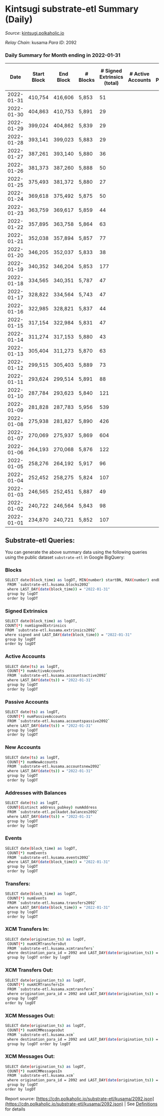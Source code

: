 # Kintsugi substrate-etl Summary (Daily)

_Source_: [kintsugi.polkaholic.io](https://kintsugi.polkaholic.io)

*Relay Chain*: kusama
*Para ID*: 2092



### Daily Summary for Month ending in 2022-01-31


| Date | Start Block | End Block | # Blocks | # Signed Extrinsics (total) | # Active Accounts | # Passive | # New | # Addresses with Balances | # Events | # Transfers | # XCM Transfers In | # XCM Transfers Out | # XCM In | # XCM Out | Issues | 
| ---- | ----------- | --------- | -------- | --------------------------- | ----------------- | --------- | ----- | ------------------------- | -------- | ----------- | ------------------ | ------------------- | -------- | --------- | ------ |
| 2022-01-31 | 410,754 | 416,606 | 5,853 | 51 |  |  |  | 6,331 | 29,378 | 38 ($154,243.96) |   |   |  |  |  |
| 2022-01-30 | 404,863 | 410,753 | 5,891 | 29 |  |  |  | 6,323 | 29,513 | 13 ($1,612.85) |   |   |  |  |  |
| 2022-01-29 | 399,024 | 404,862 | 5,839 | 29 |  |  |  | 6,322 | 29,274 | 22 ($11,050.27) |   |   |  |  |  |
| 2022-01-28 | 393,141 | 399,023 | 5,883 | 29 |  |  |  | 6,312 | 29,557 | 25 ($1,730.43) |   |   |  |  |  |
| 2022-01-27 | 387,261 | 393,140 | 5,880 | 36 |  |  |  | 6,295 | 29,497 | 26 ($16,014.91) |   |   |  |  |  |
| 2022-01-26 | 381,373 | 387,260 | 5,888 | 50 |  |  |  | 6,282 | 29,666 | 53 ($20,178.32) |   |   |  |  |  |
| 2022-01-25 | 375,493 | 381,372 | 5,880 | 27 |  |  |  | 6,255 | 30,082 | 118 ($43,567.87) |   |   |  |  |  |
| 2022-01-24 | 369,618 | 375,492 | 5,875 | 50 |  |  |  | 6,147 | 29,470 | 24 ($28,487.01) |   |   |  |  |  |
| 2022-01-23 | 363,759 | 369,617 | 5,859 | 44 |  |  |  | 6,142 | 29,360 | 10 ($8,099.89) |   |   |  |  |  |
| 2022-01-22 | 357,895 | 363,758 | 5,864 | 63 |  |  |  | 6,139 | 29,430 | 30 ($73,768.68) |   |   |  |  |  |
| 2022-01-21 | 352,038 | 357,894 | 5,857 | 77 |  |  |  | 6,131 | 29,471 | 59 ($76,135.72) |   |   |  |  |  |
| 2022-01-20 | 346,205 | 352,037 | 5,833 | 38 |  |  |  | 6,111 | 29,369 | 34 ($15,434.45) |   |   |  |  |  |
| 2022-01-19 | 340,352 | 346,204 | 5,853 | 177 |  |  |  | 6,085 | 29,490 | 30 ($174,097,476.45) |   |   |  |  |  |
| 2022-01-18 | 334,565 | 340,351 | 5,787 | 47 |  |  |  | 6,079 | 29,140 | 39 ($3,811.07) |   |   |  |  |  |
| 2022-01-17 | 328,822 | 334,564 | 5,743 | 47 |  |  |  | 6,054 | 29,328 | 112 ($170,930.42) |   |   |  |  |  |
| 2022-01-16 | 322,985 | 328,821 | 5,837 | 44 |  |  |  | 5,961 | 29,275 | 18 ($46,498.37) |   |   |  |  |  |
| 2022-01-15 | 317,154 | 322,984 | 5,831 | 47 |  |  |  | 5,953 | 29,245 | 23 ($2,366.53) |   |   |  |  |  |
| 2022-01-14 | 311,274 | 317,153 | 5,880 | 43 |  |  |  | 5,950 | 29,494 | 28 ($28,027.52) |   |   |  |  |  |
| 2022-01-13 | 305,404 | 311,273 | 5,870 | 63 |  |  |  | 5,941 | 29,772 | 89 ($328,463.96) |   |   |  |  |  |
| 2022-01-12 | 299,515 | 305,403 | 5,889 | 73 |  |  |  | 5,883 | 29,952 | 104 ($2,090,079.70) |   |   |  |  |  |
| 2022-01-11 | 293,624 | 299,514 | 5,891 | 88 |  |  |  | 5,814 | 29,980 | 109 ($287,771.74) |   |   |  |  |  |
| 2022-01-10 | 287,784 | 293,623 | 5,840 | 121 |  |  |  | 5,744 | 29,443 | 64 ($57,345.75) |   |   |  |  |  |
| 2022-01-09 | 281,828 | 287,783 | 5,956 | 539 |  |  |  | 5,728 | 31,665 | 638 ($1,549,741.26) |   |   |  |  |  |
| 2022-01-08 | 275,938 | 281,827 | 5,890 | 426 |  |  |  | 5,581 | 30,315 | 359 ($370,282.94) |   |   |  |  |  |
| 2022-01-07 | 270,069 | 275,937 | 5,869 | 604 |  |  |  | 5,551 | 30,877 | 533 ($2,266,674.37) |   |   |  |  |  |
| 2022-01-06 | 264,193 | 270,068 | 5,876 | 122 |  |  |  | 5,434 | 29,693 | 78 ($1,642,457.80) |   |   |  |  |  |
| 2022-01-05 | 258,276 | 264,192 | 5,917 | 96 |  |  |  | 5,400 | 30,115 | 93 ($8,964.31) |   |   |  |  |  |
| 2022-01-04 | 252,452 | 258,275 | 5,824 | 107 |  |  |  | 5,324 | 29,505 | 72 ($48,237.87) |   |   |  |  |  |
| 2022-01-03 | 246,565 | 252,451 | 5,887 | 49 |  |  |  | 5,280 | 29,750 | 60 ($12,497.22) |   |   |  |  |  |
| 2022-01-02 | 240,722 | 246,564 | 5,843 | 98 |  |  |  | 5,237 | 29,669 | 86 ($26,466.21) |   |   |  |  |  |
| 2022-01-01 | 234,870 | 240,721 | 5,852 | 107 |  |  |  | 5,175 | 29,999 | 136 ($143,004.75) |   |   |  |  |  |

## Substrate-etl Queries:
You can generate the above summary data using the following queries using the public dataset `substrate-etl` in Google BigQuery:

### Blocks
```bash
SELECT date(block_time) as logDT, MIN(number) startBN, MAX(number) endBN, COUNT(*) numBlocks 
 FROM `substrate-etl.kusama.blocks2092`  
 where LAST_DAY(date(block_time)) = "2022-01-31" 
 group by logDT 
 order by logDT
```

### Signed Extrinsics
```bash
SELECT date(block_time) as logDT, 
COUNT(*) numSignedExtrinsics 
FROM `substrate-etl.kusama.extrinsics2092`  
where signed and LAST_DAY(date(block_time)) = "2022-01-31" 
group by logDT 
order by logDT
```

### Active Accounts
```bash
SELECT date(ts) as logDT, 
 COUNT(*) numActiveAccounts 
 FROM `substrate-etl.kusama.accountsactive2092` 
 where LAST_DAY(date(ts)) = "2022-01-31" 
 group by logDT 
 order by logDT
```

### Passive Accounts
```bash
SELECT date(ts) as logDT, 
 COUNT(*) numPassiveAccounts 
 FROM `substrate-etl.kusama.accountspassive2092` 
 where LAST_DAY(date(ts)) = "2022-01-31" 
 group by logDT 
 order by logDT
```

### New Accounts
```bash
SELECT date(ts) as logDT, 
 COUNT(*) numNewAccounts 
 FROM `substrate-etl.kusama.accountsnew2092` 
 where LAST_DAY(date(ts)) = "2022-01-31" 
 group by logDT
 order by logDT
```

### Addresses with Balances
```bash
SELECT date(ts) as logDT,
 COUNT(distinct address_pubkey) numAddress 
 FROM `substrate-etl.polkadot.balances2092` 
 where LAST_DAY(date(ts)) = "2022-01-31" 
 group by logDT 
 order by logDT
```

### Events
```bash
SELECT date(block_time) as logDT, 
 COUNT(*) numEvents 
 FROM `substrate-etl.kusama.events2092` 
 where LAST_DAY(date(block_time)) = "2022-01-31" 
 group by logDT 
 order by logDT
```

### Transfers:
```bash
SELECT date(block_time) as logDT, 
 COUNT(*) numEvents 
 FROM `substrate-etl.kusama.transfers2092` 
 where LAST_DAY(date(block_time)) = "2022-01-31" 
 group by logDT 
 order by logDT
```

### XCM Transfers In:
```bash
SELECT date(origination_ts) as logDT, 
 COUNT(*) numXCMTransfersOut 
 FROM `substrate-etl.kusama.xcmtransfers` 
 where destination_para_id = 2092 and LAST_DAY(date(origination_ts)) = "2022-01-31" 
 group by logDT order by logDT
```

### XCM Transfers Out:
```bash
SELECT date(origination_ts) as logDT, 
 COUNT(*) numXCMTransfersIn 
 FROM `substrate-etl.kusama.xcmtransfers` 
 where origination_para_id = 2092 and LAST_DAY(date(origination_ts)) = "2022-01-31" 
 group by logDT 
order by logDT
```

### XCM Messages Out:
```bash
SELECT date(origination_ts) as logDT, 
 COUNT(*) numXCMMessagesOut 
 FROM `substrate-etl.kusama.xcm` 
 where destination_para_id = 2092 and LAST_DAY(date(origination_ts)) = "2022-01-31" 
 group by logDT order by logDT
```

### XCM Messages Out:
```bash
SELECT date(origination_ts) as logDT, 
 COUNT(*) numXCMMessagesIn 
 FROM `substrate-etl.kusama.xcm` 
 where origination_para_id = 2092 and LAST_DAY(date(origination_ts)) = "2022-01-31" 
 group by logDT 
order by logDT
```


Report source: [https://cdn.polkaholic.io/substrate-etl/kusama/2092.json](https://cdn.polkaholic.io/substrate-etl/kusama/2092.json) | See [Definitions](/DEFINITIONS.md) for details
